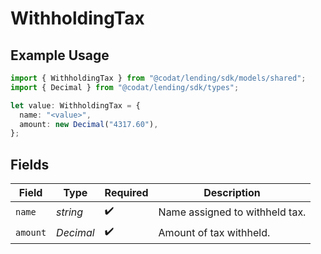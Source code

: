 # WithholdingTax

## Example Usage

```typescript
import { WithholdingTax } from "@codat/lending/sdk/models/shared";
import { Decimal } from "@codat/lending/sdk/types";

let value: WithholdingTax = {
  name: "<value>",
  amount: new Decimal("4317.60"),
};
```

## Fields

| Field                          | Type                           | Required                       | Description                    |
| ------------------------------ | ------------------------------ | ------------------------------ | ------------------------------ |
| `name`                         | *string*                       | :heavy_check_mark:             | Name assigned to withheld tax. |
| `amount`                       | *Decimal*                      | :heavy_check_mark:             | Amount of tax withheld.        |
